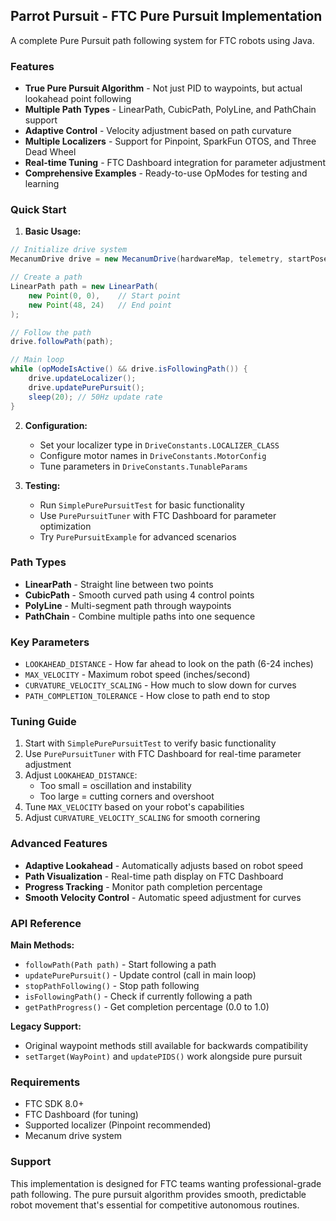 ## Parrot Pursuit - FTC Pure Pursuit Implementation

A complete Pure Pursuit path following system for FTC robots using Java.

### Features
- **True Pure Pursuit Algorithm** - Not just PID to waypoints, but actual lookahead point following
- **Multiple Path Types** - LinearPath, CubicPath, PolyLine, and PathChain support  
- **Adaptive Control** - Velocity adjustment based on path curvature
- **Multiple Localizers** - Support for Pinpoint, SparkFun OTOS, and Three Dead Wheel
- **Real-time Tuning** - FTC Dashboard integration for parameter adjustment
- **Comprehensive Examples** - Ready-to-use OpModes for testing and learning

### Quick Start

1. **Basic Usage:**
```java
// Initialize drive system
MecanumDrive drive = new MecanumDrive(hardwareMap, telemetry, startPose);

// Create a path
LinearPath path = new LinearPath(
    new Point(0, 0),    // Start point
    new Point(48, 24)   // End point
);

// Follow the path
drive.followPath(path);

// Main loop
while (opModeIsActive() && drive.isFollowingPath()) {
    drive.updateLocalizer();
    drive.updatePurePursuit();
    sleep(20); // 50Hz update rate
}
```

2. **Configuration:**
   - Set your localizer type in `DriveConstants.LOCALIZER_CLASS`
   - Configure motor names in `DriveConstants.MotorConfig`
   - Tune parameters in `DriveConstants.TunableParams`

3. **Testing:**
   - Run `SimplePurePursuitTest` for basic functionality
   - Use `PurePursuitTuner` with FTC Dashboard for parameter optimization
   - Try `PurePursuitExample` for advanced scenarios

### Path Types

- **LinearPath** - Straight line between two points
- **CubicPath** - Smooth curved path using 4 control points  
- **PolyLine** - Multi-segment path through waypoints
- **PathChain** - Combine multiple paths into one sequence

### Key Parameters

- `LOOKAHEAD_DISTANCE` - How far ahead to look on the path (6-24 inches)
- `MAX_VELOCITY` - Maximum robot speed (inches/second)
- `CURVATURE_VELOCITY_SCALING` - How much to slow down for curves
- `PATH_COMPLETION_TOLERANCE` - How close to path end to stop

### Tuning Guide

1. Start with `SimplePurePursuitTest` to verify basic functionality
2. Use `PurePursuitTuner` with FTC Dashboard for real-time parameter adjustment
3. Adjust `LOOKAHEAD_DISTANCE`: 
   - Too small = oscillation and instability
   - Too large = cutting corners and overshoot
4. Tune `MAX_VELOCITY` based on your robot's capabilities
5. Adjust `CURVATURE_VELOCITY_SCALING` for smooth cornering

### Advanced Features

- **Adaptive Lookahead** - Automatically adjusts based on robot speed
- **Path Visualization** - Real-time path display on FTC Dashboard
- **Progress Tracking** - Monitor path completion percentage  
- **Smooth Velocity Control** - Automatic speed adjustment for curves

### API Reference

**Main Methods:**
- `followPath(Path path)` - Start following a path
- `updatePurePursuit()` - Update control (call in main loop)
- `stopPathFollowing()` - Stop path following
- `isFollowingPath()` - Check if currently following a path
- `getPathProgress()` - Get completion percentage (0.0 to 1.0)

**Legacy Support:**
- Original waypoint methods still available for backwards compatibility
- `setTarget(WayPoint)` and `updatePIDS()` work alongside pure pursuit

### Requirements

- FTC SDK 8.0+
- FTC Dashboard (for tuning)
- Supported localizer (Pinpoint recommended)
- Mecanum drive system

### Support

This implementation is designed for FTC teams wanting professional-grade path following. The pure pursuit algorithm provides smooth, predictable robot movement that's essential for competitive autonomous routines.